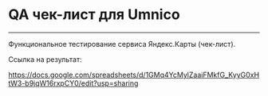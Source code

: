 # QA чек-лист для Umnico
----

Функциональное тестирование сервиса Яндекс.Карты (чек-лист).

Ссылка на результат:

https://docs.google.com/spreadsheets/d/1GMq4YcMylZaaiFMkfG_KyyG0xHtW3-b9jqW16rxpCY0/edit?usp=sharing
